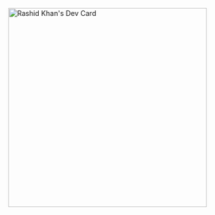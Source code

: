 <a href="https://app.daily.dev/KHAN4114"><img src="https://api.daily.dev/devcards/2841b475603843b99ba501091c40b0c9.png?r=5xd" width="400" alt="Rashid Khan's Dev Card"/></a>
